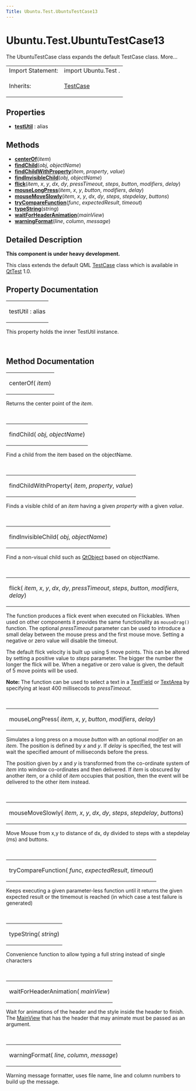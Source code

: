 ```yaml
---
Title: Ubuntu.Test.UbuntuTestCase13
---
```


# Ubuntu.Test.UbuntuTestCase13

<span class="subtitle"></span>
<!-- $$$UbuntuTestCase13-brief -->
<p>The UbuntuTestCase class expands the default TestCase class. More...</p>
<!-- @@@UbuntuTestCase13 -->
<table class="alignedsummary">
<tr><td class="memItemLeft rightAlign topAlign"> Import Statement:</td><td class="memItemRight bottomAlign"> import Ubuntu.Test .</td></tr><tr><td class="memItemLeft rightAlign topAlign"> Inherits:</td><td class="memItemRight bottomAlign"> <p><a href="QtTest.TestCase.md">TestCase</a></p>
</td></tr></table><ul>
</ul>
<h2 id="properties">Properties</h2>
<ul>
<li class="fn"><b><b><a href="#testUtil-prop">testUtil</a></b></b> : alias</li>
</ul>
<h2 id="methods">Methods</h2>
<ul>
<li class="fn"><b><b><a href="#centerOf-method">centerOf</a></b></b>(<i>item</i>)</li>
<li class="fn"><b><b><a href="#findChild-method">findChild</a></b></b>(<i>obj</i>,  <i>objectName</i>)</li>
<li class="fn"><b><b><a href="#findChildWithProperty-method">findChildWithProperty</a></b></b>(<i>item</i>,  <i>property</i>,  <i>value</i>)</li>
<li class="fn"><b><b><a href="#findInvisibleChild-method">findInvisibleChild</a></b></b>(<i>obj</i>,  <i>objectName</i>)</li>
<li class="fn"><b><b><a href="#flick-method">flick</a></b></b>(<i>item</i>,  <i>x</i>,  <i>y</i>,  <i>dx</i>,  <i>dy</i>,  <i>pressTimeout</i>,  <i>steps</i>,  <i>button</i>,  <i>modifiers</i>,  <i>delay</i>)</li>
<li class="fn"><b><b><a href="#mouseLongPress-method">mouseLongPress</a></b></b>(<i>item</i>,  <i>x</i>,  <i>y</i>,  <i>button</i>,  <i>modifiers</i>,  <i>delay</i>)</li>
<li class="fn"><b><b><a href="#mouseMoveSlowly-method">mouseMoveSlowly</a></b></b>(<i>item</i>,  <i>x</i>,  <i>y</i>,  <i>dx</i>,  <i>dy</i>,  <i>steps</i>,  <i>stepdelay</i>,  <i>buttons</i>)</li>
<li class="fn"><b><b><a href="#tryCompareFunction-method">tryCompareFunction</a></b></b>(<i>func</i>,  <i>expectedResult</i>,  <i>timeout</i>)</li>
<li class="fn"><b><b><a href="#typeString-method">typeString</a></b></b>(<i>string</i>)</li>
<li class="fn"><b><b><a href="#waitForHeaderAnimation-method">waitForHeaderAnimation</a></b></b>(<i>mainView</i>)</li>
<li class="fn"><b><b><a href="#warningFormat-method">warningFormat</a></b></b>(<i>line</i>,  <i>column</i>,  <i>message</i>)</li>
</ul>
<!-- $$$UbuntuTestCase13-description -->
<h2 id="details">Detailed Description</h2>
</p>
<p><b>This component is under heavy development.</b></p>
<p>This class extends the default QML <a href="QtTest.TestCase.md">TestCase</a> class which is available in <a href="http://doc.qt.io/qt-5/qttest-qmlmodule.html">QtTest</a> 1.0&#x2e;</p>
<!-- @@@UbuntuTestCase13 -->
<h2>Property Documentation</h2>
<!-- $$$testUtil -->
<table class="qmlname"><tr valign="top" id="testUtil-prop"><td class="tblQmlPropNode"><p><span class="name">testUtil</span> : <span class="type">alias</span></p></td></tr></table><p>This property holds the inner TestUtil instance.</p>
<!-- @@@testUtil -->
<br/>
<h2>Method Documentation</h2>
<!-- $$$centerOf -->
<table class="qmlname"><tr valign="top" id="centerOf-method"><td class="tblQmlFuncNode"><p><span class="name">centerOf</span>(<i> item</i>)</p></td></tr></table><p>Returns the center point of the <i>item</i>.</p>
<!-- @@@centerOf -->
<br/>
<!-- $$$findChild -->
<table class="qmlname"><tr valign="top" id="findChild-method"><td class="tblQmlFuncNode"><p><span class="name">findChild</span>(<i> obj</i>, <i> objectName</i>)</p></td></tr></table><p>Find a child from the item based on the objectName.</p>
<!-- @@@findChild -->
<br/>
<!-- $$$findChildWithProperty -->
<table class="qmlname"><tr valign="top" id="findChildWithProperty-method"><td class="tblQmlFuncNode"><p><span class="name">findChildWithProperty</span>(<i> item</i>, <i> property</i>, <i> value</i>)</p></td></tr></table><p>Finds a visible child of an <i>item</i> having a given <i>property</i> with a given <i>value</i>.</p>
<!-- @@@findChildWithProperty -->
<br/>
<!-- $$$findInvisibleChild -->
<table class="qmlname"><tr valign="top" id="findInvisibleChild-method"><td class="tblQmlFuncNode"><p><span class="name">findInvisibleChild</span>(<i> obj</i>, <i> objectName</i>)</p></td></tr></table><p>Find a non-visual child such as <a href="QtQml.QtObject.md">QtObject</a> based on objectName.</p>
<!-- @@@findInvisibleChild -->
<br/>
<!-- $$$flick -->
<table class="qmlname"><tr valign="top" id="flick-method"><td class="tblQmlFuncNode"><p><span class="name">flick</span>(<i> item</i>, <i> x</i>, <i> y</i>, <i> dx</i>, <i> dy</i>, <i> pressTimeout</i>, <i> steps</i>, <i> button</i>, <i> modifiers</i>, <i> delay</i>)</p></td></tr></table><p>The function produces a flick event when executed on Flickables. When used on other components it provides the same functionality as <code>mouseDrag()</code> function. The optional <i>pressTimeout</i> parameter can be used to introduce a small delay between the mouse press and the first mouse move. Setting a negative or zero value will disable the timeout.</p>
<p>The default flick velocity is built up using 5 move points. This can be altered by setting a positive value to <i>steps</i> parameter. The bigger the number the longer the flick will be. When a negative or zero value is given, the default of 5 move points will be used.</p>
<p><b>Note: </b>The function can be used to select a text in a <a href="Ubuntu.Components.TextField.md">TextField</a> or <a href="Ubuntu.Components.TextArea.md">TextArea</a> by specifying at least 400 millisecods to <i>pressTimeout</i>.</p><!-- @@@flick -->
<br/>
<!-- $$$mouseLongPress -->
<table class="qmlname"><tr valign="top" id="mouseLongPress-method"><td class="tblQmlFuncNode"><p><span class="name">mouseLongPress</span>(<i> item</i>, <i> x</i>, <i> y</i>, <i> button</i>, <i> modifiers</i>, <i> delay</i>)</p></td></tr></table><p>Simulates a long press on a mouse <i>button</i> with an optional <i>modifier</i> on an <i>item</i>. The position is defined by <i>x</i> and <i>y</i>. If <i>delay</i> is specified, the test will wait the specified amount of milliseconds before the press.</p>
<p>The position given by <i>x</i> and <i>y</i> is transformed from the co-ordinate system of <i>item</i> into window co-ordinates and then delivered. If <i>item</i> is obscured by another item, or a child of <i>item</i> occupies that position, then the event will be delivered to the other item instead.</p>
<!-- @@@mouseLongPress -->
<br/>
<!-- $$$mouseMoveSlowly -->
<table class="qmlname"><tr valign="top" id="mouseMoveSlowly-method"><td class="tblQmlFuncNode"><p><span class="name">mouseMoveSlowly</span>(<i> item</i>, <i> x</i>, <i> y</i>, <i> dx</i>, <i> dy</i>, <i> steps</i>, <i> stepdelay</i>, <i> buttons</i>)</p></td></tr></table><p>Move Mouse from x,y to distance of dx, dy divided to steps with a stepdelay (ms) and buttons.</p>
<!-- @@@mouseMoveSlowly -->
<br/>
<!-- $$$tryCompareFunction -->
<table class="qmlname"><tr valign="top" id="tryCompareFunction-method"><td class="tblQmlFuncNode"><p><span class="name">tryCompareFunction</span>(<i> func</i>, <i> expectedResult</i>, <i> timeout</i>)</p></td></tr></table><p>Keeps executing a given parameter-less function until it returns the given expected result or the timemout is reached (in which case a test failure is generated)</p>
<!-- @@@tryCompareFunction -->
<br/>
<!-- $$$typeString -->
<table class="qmlname"><tr valign="top" id="typeString-method"><td class="tblQmlFuncNode"><p><span class="name">typeString</span>(<i> string</i>)</p></td></tr></table><p>Convenience function to allow typing a full string instead of single characters</p>
<!-- @@@typeString -->
<br/>
<!-- $$$waitForHeaderAnimation -->
<table class="qmlname"><tr valign="top" id="waitForHeaderAnimation-method"><td class="tblQmlFuncNode"><p><span class="name">waitForHeaderAnimation</span>(<i> mainView</i>)</p></td></tr></table><p>Wait for animations of the header and the style inside the header to finish. The <a href="Ubuntu.Components.MainView.md">MainView</a> that has the header that may animate must be passed as an argument.</p>
<!-- @@@waitForHeaderAnimation -->
<br/>
<!-- $$$warningFormat -->
<table class="qmlname"><tr valign="top" id="warningFormat-method"><td class="tblQmlFuncNode"><p><span class="name">warningFormat</span>(<i> line</i>, <i> column</i>, <i> message</i>)</p></td></tr></table><p>Warning message formatter, uses file name, line and column numbers to build up the message.</p>
<!-- @@@warningFormat -->
<br/>
